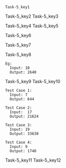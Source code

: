 ```ngMeta
Task-5_key1
```

Task-5_key2
Task-5_key3


Task-5_key4
Task-5_key5


Task-5_key6


Task-5_key7


Task-5_key8


```
Eg:
  Input: 10
  Output: 2640
```
Task-5_key9
Task-5_key10
```
Test Case 1:
  Input: 7
  Output: 644
```
```
Test Case 2:
  Input:  17
  Output: 21624
```
```
Test Case 3:
  Input: 19
  Output: 33630
```
```
Test Case 4:
  Input: 9
  Output: 1740
```
Task-5_key11
Task-5_key12
